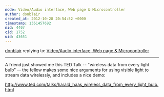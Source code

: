 ```yaml
---
node: Video/Audio interface, Web page & Microcontroller
author: donblair
created_at: 2012-10-28 20:54:52 +0000
timestamp: 1351457692
nid: 4407
cid: 1752
uid: 43651
---
```




[donblair](../profile/donblair) replying to: [Video/Audio interface, Web page & Microcontroller](../notes/donblair/10-14-2012/videoaudio-interface-web-page-microcontroller)

----
A friend just showed me this TED Talk -- "wireless data from every light bulb" -- the fellow makes some nice arguments for using visible light to stream data wirelessly, and includes a nice demo:

http://www.ted.com/talks/harald_haas_wireless_data_from_every_light_bulb.html
